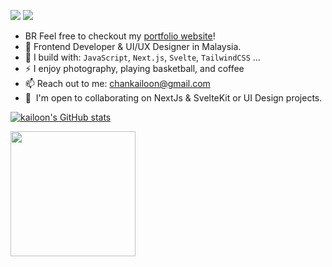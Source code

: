 
[<img src="https://img.shields.io/badge/github-%2312100E.svg?&style=for-the-badge&logo=github&logoColor=white&color=black" />](https://github.com/kailoon)
[<img src="https://img.shields.io/badge/linkedin-%230077B5.svg?&style=for-the-badge&logo=linkedin&logoColor=white" />](https://www.linkedin.com/in/kailoon/)

- BR Feel free to checkout my [portfolio website](https://kailoon.com/)!
- 🏢 Frontend Developer & UI/UX Designer in Malaysia.
- 🧰 I build with: `JavaScript`, `Next.js`, `Svelte`, `TailwindCSS` ...
- ⚡ I enjoy photography, playing basketball, and coffee
- 📫 Reach out to me: chankailoon@gmail.com
- 🤝  I'm open to collaborating on NextJs & SvelteKit or UI Design projects.

<a href="http://www.github.com/kailoon"><img src="https://github-readme-stats.vercel.app/api?username=kailoon&show_icons=true&hide=&count_private=true&title_color=ffffff&text_color=ffffff&icon_color=0891b2&bg_color=ffffff&hide_border=true&show_icons=true" alt="kailoon's GitHub stats" /></a>

<a href="https://www.buymeacoffee.com/kailoon"><img src="https://cdn.buymeacoffee.com/buttons/v2/default-yellow.png" width="200" /></a>
<!---
kailoon/kailoon is a ✨ special ✨ repository because its `README.md` (this file) appears on your GitHub profile.
You can click the Preview link to take a look at your changes.
--->
